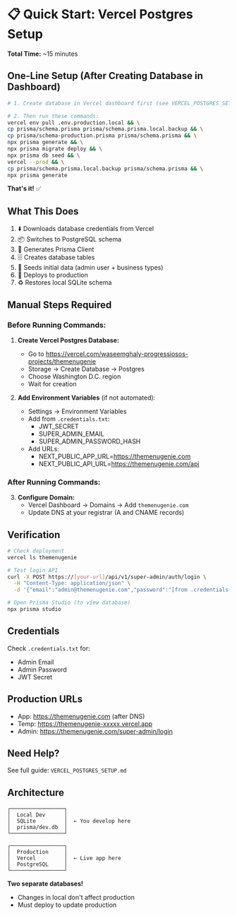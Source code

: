 # 📋 Quick Start: Vercel Postgres Setup

**Total Time:** ~15 minutes

## One-Line Setup (After Creating Database in Dashboard)

```bash
# 1. Create database in Vercel dashboard first (see VERCEL_POSTGRES_SETUP.md Step 1)

# 2. Then run these commands:
vercel env pull .env.production.local && \
cp prisma/schema.prisma prisma/schema.prisma.local.backup && \
cp prisma/schema-production.prisma prisma/schema.prisma && \
npx prisma generate && \
npx prisma migrate deploy && \
npx prisma db seed && \
vercel --prod && \
cp prisma/schema.prisma.local.backup prisma/schema.prisma && \
npx prisma generate
```

**That's it!** ✅

## What This Does

1. ⬇️ Downloads database credentials from Vercel
2. 📦 Switches to PostgreSQL schema
3. 🔧 Generates Prisma Client
4. 🗄️ Creates database tables
5. 🌱 Seeds initial data (admin user + business types)
6. 🚀 Deploys to production
7. ♻️ Restores local SQLite schema

## Manual Steps Required

### Before Running Commands:
1. **Create Vercel Postgres Database:**
   - Go to https://vercel.com/waseemghaly-progressiosos-projects/themenugenie
   - Storage → Create Database → Postgres
   - Choose Washington D.C. region
   - Wait for creation

2. **Add Environment Variables** (if not automated):
   - Settings → Environment Variables
   - Add from `.credentials.txt`:
     - JWT_SECRET
     - SUPER_ADMIN_EMAIL
     - SUPER_ADMIN_PASSWORD_HASH
   - Add URLs:
     - NEXT_PUBLIC_APP_URL=https://themenugenie.com
     - NEXT_PUBLIC_API_URL=https://themenugenie.com/api

### After Running Commands:
3. **Configure Domain:**
   - Vercel Dashboard → Domains → Add `themenugenie.com`
   - Update DNS at your registrar (A and CNAME records)

## Verification

```bash
# Check deployment
vercel ls themenugenie

# Test login API
curl -X POST https://[your-url]/api/v1/super-admin/auth/login \
  -H "Content-Type: application/json" \
  -d '{"email":"admin@themenugenie.com","password":"[from .credentials.txt]"}'

# Open Prisma Studio (to view database)
npx prisma studio
```

## Credentials

Check `.credentials.txt` for:
- Admin Email
- Admin Password
- JWT Secret

## Production URLs

- App: https://themenugenie.com (after DNS)
- Temp: https://themenugenie-xxxxx.vercel.app
- Admin: https://themenugenie.com/super-admin/login

## Need Help?

See full guide: `VERCEL_POSTGRES_SETUP.md`

## Architecture

```
┌─────────────────┐
│  Local Dev      │
│  SQLite         │  ← You develop here
│  prisma/dev.db  │
└─────────────────┘

┌─────────────────┐
│  Production     │
│  Vercel         │  ← Live app here
│  PostgreSQL     │
└─────────────────┘
```

**Two separate databases!**
- Changes in local don't affect production
- Must deploy to update production
